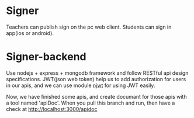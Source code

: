 # Signer
Teachers can publish sign on the pc web client. Students can sign in app(ios or android).

# Signer-backend
Use nodejs + express + mongodb framework and follow RESTful api design specifications. JWT(json web token) help us to add authorization for users in our apis, and we can use module [njwt](https://github.com/jwtk/njwt) for using JWT easily.

Now, we have finished some apis, and create documant for those apis with a tool named 'apiDoc'. When you pull this branch and run, then have a check at [http://localhost:3000/apidoc](http://localhost:3000/apidoc) 